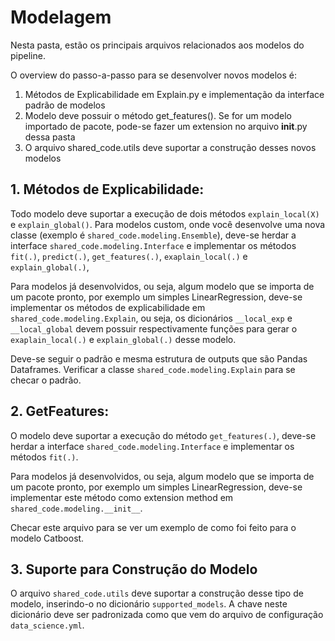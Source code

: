 # Modelagem 

Nesta pasta, estão os principais arquivos relacionados aos modelos do pipeline. 

O overview do passo-a-passo para se desenvolver novos modelos é:

1. Métodos de Explicabilidade em Explain.py e implementação da interface padrão de modelos
2. Modelo deve possuir o método get_features(). Se for um modelo importado de pacote, pode-se fazer um extension no arquivo __init__.py dessa pasta
3. O arquivo shared_code.utils deve suportar a construção desses novos modelos


## 1. Métodos de Explicabilidade: 

Todo modelo deve suportar a execução de dois métodos `explain_local(X)` e `explain_global()`. Para modelos custom, onde você desenvolve uma nova classe (exemplo é `shared_code.modeling.Ensemble`), deve-se herdar a interface
`shared_code.modeling.Interface` e implementar os métodos `fit(.)`, `predict(.)`, `get_features(.)`, `exaplain_local(.)` e `explain_global(.)`, 


Para modelos já desenvolvidos, ou seja, algum modelo que se importa de um pacote pronto, por exemplo um simples LinearRegression, deve-se implementar os métodos de explicabilidade em `shared_code.modeling.Explain`, ou seja,
os dicionários `__local_exp` e `__local_global` devem possuir respectivamente funções para gerar o `exaplain_local(.)` e `explain_global(.)` desse modelo. 

Deve-se seguir o padrão e mesma estrutura de outputs que são Pandas Dataframes. Verificar a classe `shared_code.modeling.Explain` para se checar o padrão. 


## 2. GetFeatures:

O modelo deve suportar a execução do método `get_features(.)`, deve-se herdar a interface `shared_code.modeling.Interface` e implementar os métodos `fit(.)`. 

Para modelos já desenvolvidos, ou seja, algum modelo que se importa de um pacote pronto, por exemplo um simples LinearRegression, deve-se implementar este método como extension method em `shared_code.modeling.__init__`. 

Checar este arquivo para se ver um exemplo de como foi feito para o modelo Catboost.

## 3. Suporte para Construção do Modelo

O arquivo `shared_code.utils` deve suportar a construção desse tipo de modelo, inserindo-o no dicionário `supported_models`. A chave neste dicionário deve ser padronizada como que vem do arquivo de configuração `data_science.yml`.


